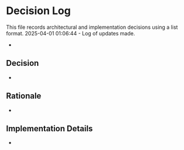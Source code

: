 # Decision Log

This file records architectural and implementation decisions using a list format.
2025-04-01 01:06:44 - Log of updates made.

*

## Decision

*

## Rationale 

*

## Implementation Details

*